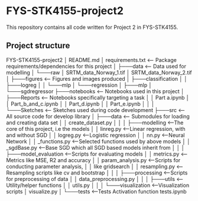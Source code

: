 # FYS-STK4155-project2
This repository contains all code written for Project 2 in FYS-STK4155.




Project structure
------------
FYS-STK4155-project2
│   README.md
│   requirements.txt                    <-- Package requirements/dependencies for this project
│
├───data                                <-- Data used for modelling
│   └───raw
│           SRTM_data_Norway_1.tif
│           SRTM_data_Norway_2.tif
│
├───figures                             <-- Figures and images produced
│   ├───classification
│   │   ├───logreg
│   │   └───mlp
│   └───regression
│       ├───mlp
│       └───sgdregressor
├───notebooks                           <-- Notebooks used in this project
│   ├───Reports                         <-- Notebooks specifically targeting a task
│   │       Part a.ipynb
│   │       Part_b_and_c.ipynb
│   │       Part_d.ipynb
│   │       Part_e.ipynb
│   │
│   └───Sketches                        <-- Sketches used during code development
├───src                                 <-- All source code for develop library
│   ├───data                            <-- Submodules for loading and creating data set
│   │       create_dataset.py
│   │
│   ├───modelling                       <--The core of this project, i.e the models
│   │       linreg.py                   <--Linear regression, with and without SGD
│   │       logreg.py                   <--Logistic regression
│   │       nn.py                       <--Neural Network
│   │       _functions.py               <--Selected functions used by above models
│   │       _sgdBase.py                 <--Base SGD which all SGD based models inherit from
│   │
│   ├───model_evaluation                <--Scripts for evaluating models
│   │       metrics.py                  <--Metrics like MSE, R2 and accuracy
│   │       param_analysis.py           <--Scripts for conducting parameter analysis,
│   │                                      like gridsearch
│   │       resampling.py               <--Resampling scripts like cv and bootstrap
│   │
│   ├───processing                      <--Scripts for preprocessing of data
│   │       data_preprocessing.py
│   │
│   ├───utils                           <--Utility/helper functions
│   │       utils.py
│   │
│   └───visualization                   <--Visualization scripts
│           visualize.py
│
└───tests                               <--Tests
        Activation function tests.ipynb
